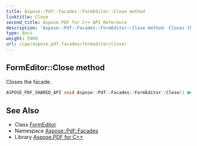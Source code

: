 ```yaml
---
title: Aspose::Pdf::Facades::FormEditor::Close method
linktitle: Close
second_title: Aspose.PDF for C++ API Reference
description: 'Aspose::Pdf::Facades::FormEditor::Close method. Closes the facade in C++.'
type: docs
weight: 5900
url: /cpp/aspose.pdf.facades/formeditor/close/
---
```

## FormEditor::Close method


Closes the facade.

```cpp
ASPOSE_PDF_SHARED_API void Aspose::Pdf::Facades::FormEditor::Close() override
```

## See Also

* Class [FormEditor](../)
* Namespace [Aspose::Pdf::Facades](../../)
* Library [Aspose.PDF for C++](../../../)
